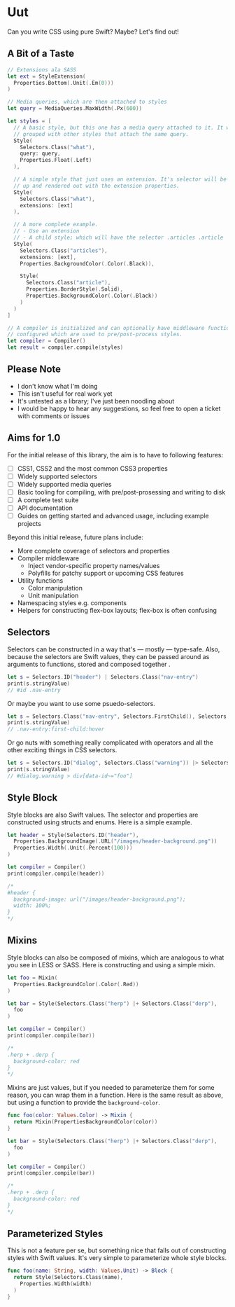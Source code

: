 # Uut

Can you write CSS using pure Swift? Maybe? Let's find out!

## A Bit of a Taste

```swift
// Extensions ala SASS
let ext = StyleExtension(
  Properties.Bottom(.Unit(.Em(0)))
)

// Media queries, which are then attached to styles
let query = MediaQueries.MaxWidth(.Px(600))

let styles = [
  // A basic style, but this one has a media query attached to it. It will be
  // grouped with other styles that attach the same query.
  Style(
    Selectors.Class("what"),
    query: query,
    Properties.Float(.Left)
  ),

  // A simple style that just uses an extension. It's selector will be hoisted
  // up and rendered out with the extension properties.
  Style(
    Selectors.Class("what"),
    extensions: [ext]
  ),

  // A more complete example.
  // - Use an extension
  // - A child style; which will have the selector .articles .article
  Style(
    Selectors.Class("articles"),
    extensions: [ext],
    Properties.BackgroundColor(.Color(.Black)),

    Style(
      Selectors.Class("article"),
      Properties.BorderStyle(.Solid),
      Properties.BackgroundColor(.Color(.Black))
    )
  )
]

// A compiler is initialized and can optionally have middleware functions
// configured which are used to pre/post-process styles.
let compiler = Compiler()
let result = compiler.compile(styles)
```

## Please Note

* I don't know what I'm doing
* This isn't useful for real work yet
* It's untested as a library; I've just been noodling about
* I would be happy to hear any suggestions, so feel free to open a ticket with comments or issues

## Aims for 1.0

For the initial release of this library, the aim is to have to following features:

* [ ] CSS1, CSS2 and the most common CSS3 properties
* [ ] Widely supported selectors
* [ ] Widely supported media queries
* [ ] Basic tooling for compiling, with pre/post-prosessing and writing to disk
* [ ] A complete test suite
* [ ] API documentation
* [ ] Guides on getting started and advanced usage, including example projects

Beyond this initial release, future plans include:

* More complete coverage of selectors and properties
* Compiler middleware
    * Inject vendor-specific property names/values
    * Polyfills for patchy support or upcoming CSS features
* Utility functions
    * Color manipulation
    * Unit manipulation
* Namespacing styles e.g. components
* Helpers for constructing flex-box layouts; flex-box is often confusing

## Selectors

Selectors can be constructed in a way that's — mostly — type-safe. Also, because the selectors are Swift values, they can be passed around as arguments to functions, stored and composed together .

```swift
let s = Selectors.ID("header") | Selectors.Class("nav-entry")
print(s.stringValue)
// #id .nav-entry
```

Or maybe you want to use some psuedo-selectors.

```swift
let s = Selectors.Class("nav-entry", Selectors.FirstChild(), Selectors.Hover())
print(s.stringValue)
// .nav-entry:first-child:hover
```

Or go nuts with something really complicated with operators and all the other exciting things in CSS selectors.

```swift
let s = Selectors.ID("dialog", Selectors.Class("warning")) |> Selectors.El(.Div, Selectors.AttrContains("data-id", "foo"))
print(s.stringValue)
// #dialog.warning > div[data-id~="foo"]
```

## Style Block

Style blocks are also Swift values. The selector and properties are constructed using structs and enums. Here is a simple example.

```swift
let header = Style(Selectors.ID("header"),
  Properties.BackgroundImage(.URL("/images/header-background.png"))
  Properties.Width(.Unit(.Percent(100)))
)

let compiler = Compiler()
print(compiler.compile(header))

/*
#header {
  background-image: url("/images/header-background.png");
  width: 100%;
}
*/
```

## Mixins

Style blocks can also be composed of mixins, which are analogous to what you see in LESS or SASS. Here is constructing and using a simple mixin.

```swift
let foo = Mixin(
  Properties.BackgroundColor(.Color(.Red))
)

let bar = Style(Selectors.Class("herp") |+ Selectors.Class("derp"),
  foo
)

let compiler = Compiler()
print(compiler.compile(bar))

/*
.herp + .derp {
  background-color: red
}
*/
```

Mixins are just values, but if you needed to parameterize them for some reason, you can wrap them in a function. Here is the same result as above, but using a function to provide the `background-color`.


```swift
func foo(color: Values.Color) -> Mixin {
  return Mixin(PropertiesBackgroundColor(color))
}

let bar = Style(Selectors.Class("herp") |+ Selectors.Class("derp"),
  foo
)

let compiler = Compiler()
print(compiler.compile(bar))

/*
.herp + .derp {
  background-color: red
}
*/
```

## Parameterized Styles

This is not a feature per se, but something nice that falls out of constructing styles with Swift values. It's very simple to parameterize whole style blocks.

```swift
func foo(name: String, width: Values.Unit) -> Block {
  return Style(Selectors.Class(name),
    Properties.Width(width)
  )
}
```
